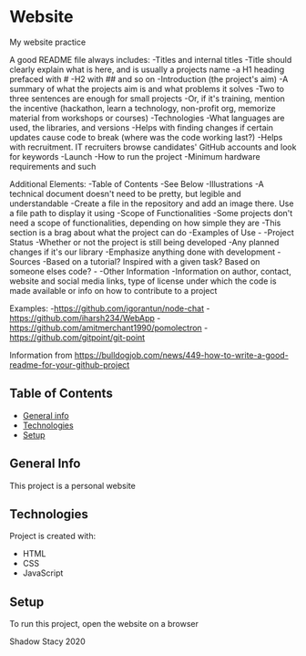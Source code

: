 # Website
 My website practice

A good README file always includes:
-Titles and internal titles
    -Title should clearly explain what is here, and is usually a projects name
    -a H1 heading prefaced with #
    -H2 with ## and so on
-Introduction (the project's aim)
    -A summary of what the projects aim is and what problems it solves
    -Two to three sentences are enough for small projects
    -Or, if it's training, mention the incentive (hackathon, learn a technology, non-profit org, memorize material from workshops or courses)
-Technologies
    -What languages are used, the libraries, and versions
    -Helps with finding changes if certain updates cause code to break (where was the code working last?)
    -Helps with recruitment. IT recruiters browse candidates' GitHub accounts and look for keywords
-Launch
    -How to run the project
    -Minimum hardware requirements and such

Additional Elements:
-Table of Contents
    -See Below
-Illustrations
    -A technical document doesn't need to be pretty, but legible and understandable
    -Create a file in the repository and add an image there. Use a file path to display it using
-Scope of Functionalities
    -Some projects don't need a scope of functionalities, depending on how simple they are
    -This section is a brag about what the project can do
-Examples of Use
    -
-Project Status
    -Whether or not the project is still being developed
    -Any planned changes if it's our library
    -Emphasize anything done with development
-Sources
    -Based on a tutorial? Inspired with a given task? Based on someone elses code?
    -
-Other Information
    -Information on author, contact, website and social media links, type of license under which the code is made available or info on how to contribute to a project

Examples:
-https://github.com/igorantun/node-chat
-https://github.com/iharsh234/WebApp
-https://github.com/amitmerchant1990/pomolectron
-https://github.com/gitpoint/git-point


Information from https://bulldogjob.com/news/449-how-to-write-a-good-readme-for-your-github-project


## Table of Contents
* [General info](#general-info)
* [Technologies](#technologies)
* [Setup](#setup)

## General Info
This project is a personal website

## Technologies
Project is created with:
* HTML
* CSS
* JavaScript

## Setup
To run this project, open the website on a browser

Shadow Stacy 2020
